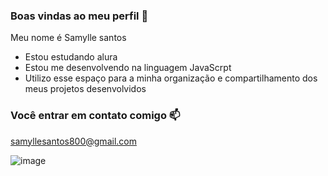 ### Boas vindas ao meu perfil 💙
Meu nome é Samylle santos


- Estou estudando alura
- Estou me desenvolvendo na linguagem JavaScrpt
-  Utilizo esse espaço para a minha organização e compartilhamento dos meus projetos desenvolvidos

### Você entrar em contato comigo 📫
samyllesantos800@gmail.com


![image](https://github.com/Samy1415/samy1415/assets/170741697/c68549a9-376f-4dec-ac54-500461fe0016)

